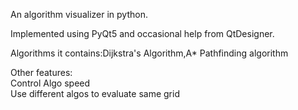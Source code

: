 An algorithm visualizer in python.

Implemented using PyQt5 and occasional help from QtDesigner.

Algorithms it contains:Dijkstra's Algorithm,A* Pathfinding algorithm

Other features:  
Control Algo speed  
Use different algos to evaluate same grid  

